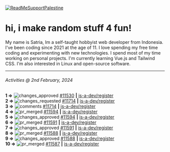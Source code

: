 [![ReadMeSupportPalestine](https://github.com/Safouene1/support-palestine-banner/blob/master/banner-support.svg)](https://github.com/Safouene1/support-palestine-banner)
# hi, i make random stuff 4 fun!

My name is Satria, Im a self-taught hobbyist web developer from Indonesia. I've been coding since 2021 at the age of 11. I love spending my free time coding and experimenting with new technologies. I spend most of my time working on personal projects. I'm currently learning Vue.js and Tailwind CSS. I'm also interested in Linux and open-source software.

---

<!--RECENT_ACTIVITY:last_update-->
###### Activities @ 2nd February, 2024
<!--RECENT_ACTIVITY:last_update_end-->

<!--RECENT_ACTIVITY:start-->
**1 =>** ![changes_approved](https://cdn.jsdelivr.net/gh/Readme-Workflows/Readme-Icons@main/icons/octicons/ApprovedChanges.svg) [#11530](https://github.com/is-a-dev/register/pull/11530#pullrequestreview-1859479790) **|** [is-a-dev/register](https://github.com/is-a-dev/register)<br>
**2 =>** ![changes_requested](https://cdn.jsdelivr.net/gh/Readme-Workflows/Readme-Icons@main/icons/octicons/RequestedChanges.svg) [#11714](https://github.com/is-a-dev/register/pull/11714#pullrequestreview-1856088180) **|** [is-a-dev/register](https://github.com/is-a-dev/register)<br>
**3 =>** ![comments](https://cdn.jsdelivr.net/gh/Readme-Workflows/Readme-Icons@main/icons/octicons/Comment.svg) [#11714](https://github.com/is-a-dev/register/pull/11714#discussion_r1474174982) **|** [is-a-dev/register](https://github.com/is-a-dev/register)<br>
**4 =>** ![pr_merged](https://cdn.jsdelivr.net/gh/Readme-Workflows/Readme-Icons@main/icons/octicons/PullRequestMerged.svg) [#11594](https://github.com/is-a-dev/register/pull/11594) **|** [is-a-dev/register](https://github.com/is-a-dev/register)<br>
**5 =>** ![changes_approved](https://cdn.jsdelivr.net/gh/Readme-Workflows/Readme-Icons@main/icons/octicons/ApprovedChanges.svg) [#11594](https://github.com/is-a-dev/register/pull/11594#pullrequestreview-1851665744) **|** [is-a-dev/register](https://github.com/is-a-dev/register)<br>
**6 =>** ![pr_merged](https://cdn.jsdelivr.net/gh/Readme-Workflows/Readme-Icons@main/icons/octicons/PullRequestMerged.svg) [#11591](https://github.com/is-a-dev/register/pull/11591) **|** [is-a-dev/register](https://github.com/is-a-dev/register)<br>
**7 =>** ![changes_approved](https://cdn.jsdelivr.net/gh/Readme-Workflows/Readme-Icons@main/icons/octicons/ApprovedChanges.svg) [#11591](https://github.com/is-a-dev/register/pull/11591#pullrequestreview-1851662964) **|** [is-a-dev/register](https://github.com/is-a-dev/register)<br>
**8 =>** ![pr_merged](https://cdn.jsdelivr.net/gh/Readme-Workflows/Readme-Icons@main/icons/octicons/PullRequestMerged.svg) [#11588](https://github.com/is-a-dev/register/pull/11588) **|** [is-a-dev/register](https://github.com/is-a-dev/register)<br>
**9 =>** ![changes_approved](https://cdn.jsdelivr.net/gh/Readme-Workflows/Readme-Icons@main/icons/octicons/ApprovedChanges.svg) [#11588](https://github.com/is-a-dev/register/pull/11588#pullrequestreview-1851652557) **|** [is-a-dev/register](https://github.com/is-a-dev/register)<br>
**10 =>** ![pr_merged](https://cdn.jsdelivr.net/gh/Readme-Workflows/Readme-Icons@main/icons/octicons/PullRequestMerged.svg) [#11587](https://github.com/is-a-dev/register/pull/11587) **|** [is-a-dev/register](https://github.com/is-a-dev/register)<br>
<!--RECENT_ACTIVITY:end-->
